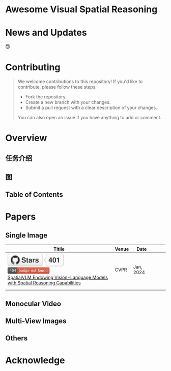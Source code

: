 # Awesome Visual Spatial Reasoning



# News and Updates

😇





# Contributing

> We welcome contributions to this repository! If you'd like to contribute, please follow these steps:
>
> - Fork the repository.
> - Create a new branch with your changes.
> - Submit a pull request with a clear description of your changes.
>
> You can also open an issue if you have anything to add or comment.





# Overview

## 任务介绍





## 图





## Table of Contents





# Papers



## Single Image

| Titile                                                       | Venue | Date      |      |      |      |
| ------------------------------------------------------------ | ----- | --------- | ---- | ---- | ---- |
| ![Stars](assets/VQASynth.svg+xml)<br/>![Citations](assets/arXiv2401.12168-1749654731298-14.png)<br/>[SpatialVLM Endowing Vision-Language Models with Spatial Reasoning Capabilities](https://arxiv.org/pdf/2504.01805v2) | CVPR  | Jan, 2024 |      |      |      |
|                                                              |       |           |      |      |      |
|                                                              |       |           |      |      |      |



## Monocular Video





## Multi-View Images





## Others





# Acknowledge



